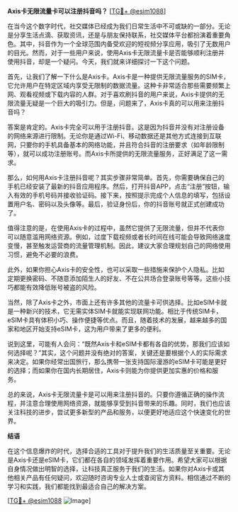 **Axis卡无限流量卡可以注册抖音吗？** [[TG💪+ @esim1088](https://t.me/s/esim1088)]

在当今这个数字时代，社交媒体已经成为我们日常生活中不可或缺的一部分。无论是分享生活点滴、获取资讯，还是与朋友保持联系，社交媒体平台都扮演着重要角色。其中，抖音作为一个全球范围内备受欢迎的短视频分享应用，吸引了无数用户的目光。然而，对于一些用户来说，使用Axis卡无限流量卡是否能够顺利注册并使用抖音，却是一个疑问。今天，我们就来详细探讨一下这个问题。

首先，让我们了解一下什么是Axis卡。Axis卡是一种提供无限流量服务的SIM卡，它允许用户在特定区域内享受无限制的数据流量。这种卡非常适合那些需要频繁上网、观看视频或下载内容的人群。对于喜欢刷抖音的用户来说，Axis卡提供的无限流量无疑是一个巨大的吸引力。但是，问题来了，Axis卡真的可以用来注册抖音吗？

答案是肯定的。Axis卡完全可以用于注册抖音。这是因为抖音并没有对注册设备的网络来源进行限制。无论你是通过Wi-Fi、移动数据还是其他方式连接到互联网，只要你的手机具备基本的网络功能，并且符合抖音的注册要求（如年龄限制等），就可以成功注册账号。而Axis卡所提供的无限流量服务，正好满足了这一需求。

那么，如何用Axis卡注册抖音呢？其实步骤非常简单。首先，你需要确保自己的手机已经安装了最新的抖音应用程序。然后，打开抖音APP，点击“注册”按钮，输入有效的手机号码并接收验证码。接下来，按照提示完成个人信息的填写，包括设置用户名、密码以及头像等。最后，验证身份后，你的抖音账号就正式创建成功了。

值得注意的是，在使用Axis卡的过程中，虽然它提供了无限流量，但并不代表你可以随意滥用网络资源。例如，过度下载视频或者长时间在线可能会导致网络速度变慢，甚至触发运营商的流量管理机制。因此，建议大家合理规划自己的网络使用习惯，避免不必要的浪费。

此外，如果你担心Axis卡的安全性，也可以采取一些措施来保护个人隐私。比如定期更换密码、不随意添加陌生人的好友、不在公共场合登录账号等等。这些小技巧都能有效降低账号被盗的风险。

当然，除了Axis卡之外，市面上还有许多其他的流量卡可供选择。比如eSIM卡就是一种新兴的技术，它无需实体SIM卡就能实现联网功能。相比于传统SIM卡，eSIM卡具有体积小巧、操作便捷等优点。而且，随着技术的发展，越来越多的国家和地区开始支持eSIM卡，这为用户带来了更多的便利。

说到这里，可能有人会问：“既然Axis卡和eSIM卡都有各自的优势，那我们应该如何选择呢？”其实，这个问题并没有绝对的答案，关键还是要根据个人的实际需求来决定。如果你经常出国旅行，那么携带一张支持国际漫游的eSIM卡可能是更好的选择；而如果你在国内长期居住，Axis卡则能为你提供更加实惠的价格和服务。

总的来说，Axis卡无限流量卡是可以用来注册抖音的。只要你遵循正确的操作流程，并注意合理使用网络资源，就能够享受到抖音带来的乐趣。同时，我们也应该关注科技的进步，尝试更多新型的产品和服务，以便更好地适应这个快速变化的世界。

**结语**

在这个信息爆炸的时代，选择合适的工具对于提升我们的生活质量至关重要。无论是Axis卡还是eSIM卡，它们都在各自的领域发挥着重要作用。希望大家可以根据自身情况做出明智的选择，让科技真正服务于我们的生活。如果你对Axis卡或其他相关产品有任何疑问，欢迎随时咨询专业人士或查阅官方资料。相信通过不断的学习和实践，我们都能找到最适合自己的解决方案。

[[TG💪+ @esim1088](https://t.me/s/esim1088) ![Image](https://i.postimg.cc/4NQfJmqS/Snipaste-2025-05-13-00-14-12.png)]
